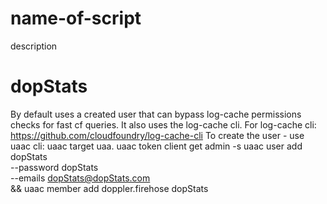 # name-of-script
description

# dopStats
By default uses a created user that can bypass log-cache permissions checks for fast cf queries. It also uses the log-cache cli.
For log-cache cli: https://github.com/cloudfoundry/log-cache-cli
To create the user - use uaac cli:
uaac target uaa.<systemFQDN>
uaac token client get admin -s <admin-client-secret>
uaac user add dopStats \
    --password dopStats \
    --emails dopStats@dopStats.com \
    && uaac member add doppler.firehose dopStats
